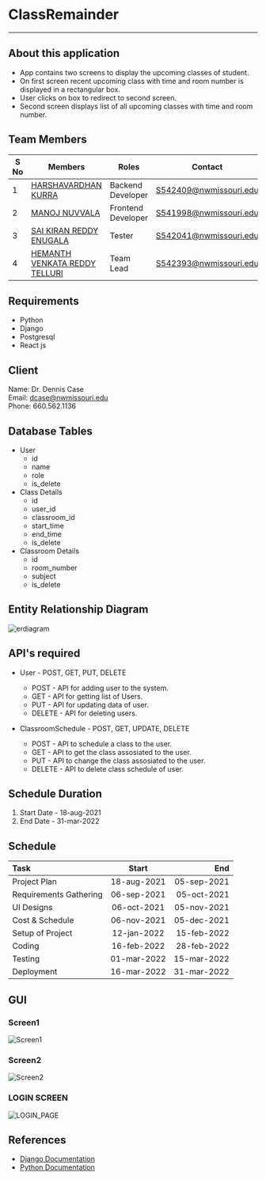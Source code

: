 # ClassRemainder
---
## **About this application**
- App contains two screens to display the upcoming classes of student.
- On first screen recent upcoming class with time and room number is displayed in a rectangular box.
- User clicks on box to redirect to second screen.
- Second screen displays list of all upcoming classes with time and room number.

## **Team Members**
| S No | Members                                                            | Roles              | Contact                |
|------|--------------------------------------------------------------------|--------------------|------------------------|
| 1    | [HARSHAVARDHAN KURRA](https://github.com/harshakurra123)           | Backend Developer  | S542409@nwmissouri.edu |
| 2    | [MANOJ NUVVALA](https://github.com/manojnuvvala)                   | Frontend Developer | S541998@nwmissouri.edu |
| 3    | [SAI KIRAN REDDY ENUGALA](https://github.com/saikiranreddyenugala) | Tester             | S542041@nwmissouri.edu |
| 4    | [HEMANTH VENKATA REDDY TELLURI](https://github.com/hemanth8056)    | Team Lead          | S542393@nwmissouri.edu |


## Requirements
- Python
- Django
- Postgresql
- React js

## Client
Name: Dr. Dennis Case <br>
Email: dcase@nwmissouri.edu <br>
Phone: 660.562.1136 <br>

## Database Tables
- User
  - id
  - name
  - role
  - is_delete
- Class Details
  - id
  - user_id
  - classroom_id
  - start_time
  - end_time
  - is_delete
- Classroom Details
  - id
  - room_number
  - subject
  - is_delete

## Entity Relationship Diagram
![erdiagram](images/erdiagram.png)

## API's required
- User - POST, GET, PUT, DELETE
  - POST - API for adding user to the system.
  - GET - API for getting list of Users.
  - PUT - API for updating data of user.
  - DELETE - API for deleting users.

- ClassroomSchedule - POST, GET, UPDATE, DELETE
  - POST - API to schedule a class to the user.
  - GET - API to get the class assosiated to the user.
  - PUT - API to change the class assosiated to the user.
  - DELETE - API to delete class schedule of user.
 
## Schedule Duration
1. Start Date - 18-aug-2021
2. End Date - 31-mar-2022

## Schedule
| Task | Start | End |
| :--- | :----: | ---: |
| Project Plan | 18-aug-2021 | 05-sep-2021 |
| Requirements Gathering | 06-sep-2021 | 05-oct-2021 |
| UI Designs | 06-oct-2021 | 05-nov-2021 |
| Cost & Schedule | 06-nov-2021 | 05-dec-2021 |
| Setup of Project | 12-jan-2022 | 15-feb-2022 |
| Coding | 16-feb-2022 | 28-feb-2022 |
| Testing | 01-mar-2022 | 15-mar-2022 |
| Deployment | 16-mar-2022 | 31-mar-2022 |


## GUI
  ### Screen1
  ![Screen1](images/Screen1.jpg)
  ### Screen2
  ![Screen2](images/Screen2.jpg)
  ### LOGIN SCREEN  
  ![LOGIN_PAGE](images/loginwithlogo.jpg)
  
 
## References
- [Django Documentation](https://docs.djangoproject.com/en/3.2/)
- [Python Documentation](https://docs.python.org/3/tutorial/)

